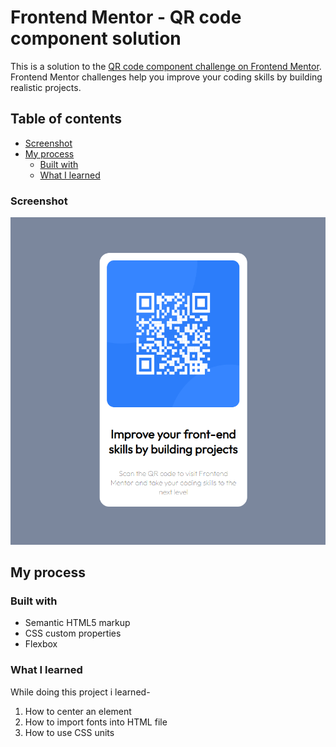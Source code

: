 # Frontend Mentor - QR code component solution

This is a solution to the [QR code component challenge on Frontend Mentor](https://www.frontendmentor.io/challenges/qr-code-component-iux_sIO_H). Frontend Mentor challenges help you improve your coding skills by building realistic projects. 

## Table of contents
  - [Screenshot](#screenshot)
- [My process](#my-process)
  - [Built with](#built-with)
  - [What I learned](#what-i-learned)
  

### Screenshot

![image](https://github.com/Shrikant-Wankhade/QRCodeChallenege/blob/main/images/Screenshot%20(1192).png)


## My process

### Built with

- Semantic HTML5 markup
- CSS custom properties
- Flexbox

### What I learned

While doing this project i learned-
 1) How to center an element
 2) How to import fonts into HTML file
 3) How to use CSS units

